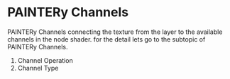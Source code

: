 # PAINTERy Channels

PAINTERy Channels connecting the texture from the layer to the available channels in the node shader. for the detail lets go to the subtopic of PAINTERy Channels.

1. Channel Operation
2. Channel Type